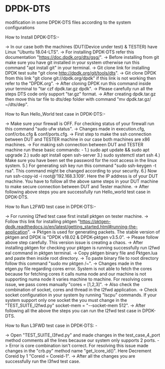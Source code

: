# DPDK-DTS
modification in some DPDK-DTS files according to the system configurations

How to Install DPDK-DTS:-

-> In our case both the machines (DUT(Device under test) & TESTER) have Linux "Ubuntu 18.04-LTS".
-> For installing DPDK-DTS refer this documentation "https://doc.dpdk.org/dts/gsg/".
-> Before installing from git make sure you have git installed in your system otherwise run this command "apt install git" in your terminal.
-> Git clone link for installing DPDK test suite "git clone http://dpdk.org/git/tools/dts".
-> Git clone DPDK from this link "git clone git://dpdk.org/dpdk" if this link is not working then refer to the "DPDK.org".
-> After cloning DPDK run this command inside your terminal to "tar czf dpdk.tar.gz dpdk".
-> Please carefully run all the steps DTS code only support "tar.gz" format.
-> After creating dpdk.tar.gz then move this tar file to dts/dep folder with command "mv dpdk.tar.gz/ ~/dts/dep".

How to Run Hello_World test case in DPDK-DTS:-

-> Make sure your firewall is OFF. For checking status of your firewall run this command "sudo ufw status".
-> Changes made in execution.cfg, conf/crbs.cfg & conf/ports.cfg.
-> First step to make the ssh connection between DUT and TESTER machine in our case both machines are x86 machines.
-> For making ssh connection between DUT and TESTER machine run these basic commands: -
	1.) sudo apt update && sudo apt upgrade
	2.) sudo apt install open ssh-server
	3.) sudo systemctl start ssh
	4.) Make sure you have been set the password for the root access in the linux system.
	5.) For generating ssh key run this command "sudo ssh-keygen -t rsa". This command might be changed according to your security.
	6.) Now run ssh-copy-id -i root@'192.168.3.109'. Here the IP address is of your DUT machine. 
	    You have to follow all the above same steps in your DUT machine to make secure connection between DUT and Tester machine.
-> After following above steps you are successfully run Hello_world test case in DPDK-DTS. 

How to Run L2FWD test case in DPDK-DTS:-

-> For running l2fwd test case first install pktgen on tester machine.
-> Follow this link for installing pktgen "https://pktgen-dpdk.readthedocs.io/en/latest/getting_started.html#running-the-application".
-> Pktgen is used for generating packets. The stable version of pktgen and DPDK is "DPDK v18.02 & DPDK-pktgen v3.5.0".
-> Please follow above step carefully. This version issue is creating a chaos.
-> After installing pktgen for checking your pktgen is running successfully run l2fwd eal command in pktgen terminal.
-> Copy pktgen binary file and Pktgen.lua and paste then inside root directory.
-> To paste binary file to root directory follow this command "sudo mv pktgen /~".
-> Changes made in the etgen.py file regarding cores error. System is not able to fetch the cores because for fetching cores it calls 
   numa node and our machine is not supporting numa node it varies machine to machine. For resolving cores issue, we pass cores manually "cores = [1,2,3]". 
-> Also check the combination of socket, cores and thread in the l2fwd application.
-> Check socket configuration in your system by running "lscpu" commands. If your system support only one socket the you must change
   in the "TEST_SUITE_l2fwd.py" socket-mem = "--socket-mem 512". 
-> After following all the above the steps you can run the l2fwd test case in DPDK-DTS.

How to Run L3FWD test case in DPDK-DTS: -

-> Open "TEST_SUITE_l3fwd.py" and made changes in the test_case_4_port method comments all the lines because our system only supports 2 ports.
-> Error is core combination isn't correct. For resolving this issue made changes in the "crb.py" method name "get_lcore_id()". Here Decrement Coreid by 1 "Coreid = Coreid-1".
-> After all the changes you are successfully run the l3fwd test case. 
